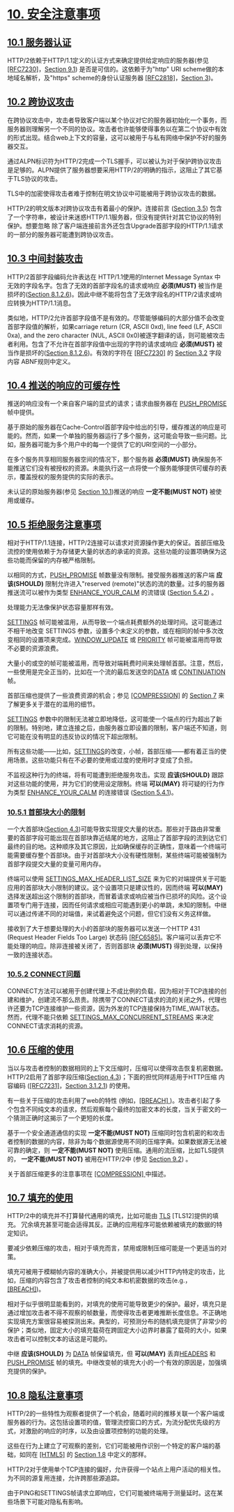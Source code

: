 # [10. 安全注意事项](https://http2.github.io/http2-spec/#security)

## [10.1 服务器认证](https://http2.github.io/http2-spec/#authority)

HTTP/2依赖于HTTP/1.1定义的认证方式来确定提供给定响应的服务器(参见 [[RFC7230]](https://http2.github.io/http2-spec/#RFC7230)，[Section 9.1](https://svn.tools.ietf.org/svn/wg/httpbis/specs/rfc7230.html#establishing.authority)) 是否是可信的。这依赖于为"http" URI scheme做的本地域名解析，及"https" scheme的身份认证服务器 [[RFC2818]](https://http2.github.io/http2-spec/#RFC2818)，[Section 3](https://tools.ietf.org/html/rfc2818#section-3))。

## [10.2 跨协议攻击](https://http2.github.io/http2-spec/#rfc.section.10.2)

在跨协议攻击中，攻击者导致客户端以某个协议对它的服务器初始化一个事务，而服务器则理解另一个不同的协议。攻击者也许能够使得事务以在第二个协议中有效的形式出现。结合web上下文的容量，这可以被用于与私有网络中保护不好的服务器交互。

通过ALPN标识符为HTTP/2完成一个TLS握手，可以被认为对于保护跨协议攻击是足够的。ALPN提供了服务器想要采用HTTP/2的明确的指示，这阻止了其它基于TLS协议的攻击。

TLS中的加密使得攻击者难于控制在明文协议中可能被用于跨协议攻击的数据。

HTTP/2的明文版本对跨协议攻击有着最小的保护。连接前言 ([Section 3.5](https://http2.github.io/http2-spec/#ConnectionHeader)) 包含了一个字符串，被设计来迷惑HTTP/1.1服务器，但没有提供针对其它协议的特别保护。想要忽略 除了客户端连接前言外还包含Upgrade首部字段的HTTP/1.1请求 的一部分的服务器可能遭到跨协议攻击。

## [10.3 中间封装攻击](https://http2.github.io/http2-spec/#rfc.section.10.3)

HTTP/2首部字段编码允许表达在 HTTP/1.1使用的Internet Message Syntax 中无效的字段名字。包含了无效的首部字段名的请求或响应 **必须(MUST)** 被当作是损坏的([Section 8.1.2.6](https://http2.github.io/http2-spec/#malformed))。因此中继不能将包含了无效字段名的HTTP/2请求或响应转换为HTTP/1.1消息。

类似地，HTTP/2允许首部字段值不是有效的。尽管能够编码的大部分值不会改变首部字段值的解析，如果carriage return (CR, ASCII 0xd), line feed (LF, ASCII 0xa), and the zero character (NUL, ASCII 0x0)被逐字翻译的话，则可能被攻击者利用。包含了不允许在首部字段值中出现的字符的请求或响应 **必须(MUST)**  被当作是损坏的([Section 8.1.2.6](https://http2.github.io/http2-spec/#malformed))。有效的字符在 [[RFC7230]](https://http2.github.io/http2-spec/#RFC7230) 的 [Section 3.2](https://svn.tools.ietf.org/svn/wg/httpbis/specs/rfc7230.html#header.fields) 字段内容 ABNF规则中定义。

## [10.4 推送的响应的可缓存性](https://http2.github.io/http2-spec/#rfc.section.10.4)

推送的响应没有一个来自客户端的显式的请求；请求由服务器在 [PUSH_PROMISE](https://http2.github.io/http2-spec/#PUSH_PROMISE) 帧中提供。

基于原始的服务器在Cache-Control首部字段中给出的引导，缓存推送的响应是可能的。然而，如果一个单独的服务器运行了多个服务，这可能会导致一些问题。比如，服务器可能为多个用户中的每一个提供了它的URI空间的一小部分。

在多个服务共享相同服务器空间的情况下，那个服务器 **必须(MUST)** 确保服务不能推送它们没有被授权的资源。未能执行这一点将使一个服务能够提供可缓存的表示，覆盖授权的服务提供的实际的表示。

未认证的原始服务器(参见 [Section 10.1](https://http2.github.io/http2-spec/#authority))推送的响应 **一定不能(MUST NOT)** 被使用或缓存。

## [10.5 拒绝服务注意事项](https://http2.github.io/http2-spec/#dos)

相对于HTTP/1.1连接，HTTP/2连接可以请求对资源操作更大的保证。首部压缩及流控的使用依赖于为存储更大量的状态的承诺的资源。这些功能的设置项确保为这些功能而保留的内存被严格限制。

以相同的方式，[PUSH_PROMISE](https://http2.github.io/http2-spec/#PUSH_PROMISE) 帧数量没有限制。接受服务器推送的客户端 **应该(SHOULD)** 限制允许进入"reserved (remote)"状态的流的数量。过多的服务器推送流可以被作为类型 [ENHANCE_YOUR_CALM](https://http2.github.io/http2-spec/#ENHANCE_YOUR_CALM) 的流错误 ([Section 5.4.2](https://http2.github.io/http2-spec/#StreamErrorHandler)) 。

处理能力无法像保护状态容量那样有效。

[SETTINGS](https://http2.github.io/http2-spec/#SETTINGS) 帧可能被滥用，从而导致一个端点耗费额外的处理时间。这可能通过不相干地改变 SETTINGS 参数，设置多个未定义的参数，或在相同的帧中多次改变相同的设置项来完成。[WINDOW_UPDATE](https://http2.github.io/http2-spec/#WINDOW_UPDATE) 或 [PRIORITY](https://http2.github.io/http2-spec/#PRIORITY) 帧可能被滥用而导致不必要的资源浪费。

大量小的或空的帧可能被滥用，而导致对端耗费时间来处理帧首部。注意，然后，一些使用是完全正当的，比如在一个流的最后发送空的[DATA](https://http2.github.io/http2-spec/#DATA) 或 [CONTINUATION](https://http2.github.io/http2-spec/#CONTINUATION) 帧。

首部压缩也提供了一些浪费资源的机会；参见 [[COMPRESSION]](https://http2.github.io/http2-spec/#COMPRESSION) 的 [Section 7](https://tools.ietf.org/html/rfc7541#section-7) 来了解更多关于潜在的滥用的细节。

[SETTINGS](https://http2.github.io/http2-spec/#SETTINGS) 参数中的限制无法被立即地降低，这可能使一个端点的行为超出了新的限制。特别地，建立连接之后，由服务器立即设置的限制，客户端还不知道，则它可能在没有明显的违反协议的情况下超出限制。

所有这些功能——比如，[SETTINGS](https://http2.github.io/http2-spec/#SETTINGS)的改变，小帧，首部压缩——都有着正当的使用场景。这些功能只有在不必要的使用或过度的使用时才变成了负担。

不监视这种行为的终端，将有可能遭到拒绝服务攻击。实现 **应该(SHOULD)** 跟踪对这些功能的使用，并为它们的使用设定限制。终端 **可以(MAY)** 将可疑的行为作为类型 [ENHANCE_YOUR_CALM](https://http2.github.io/http2-spec/#ENHANCE_YOUR_CALM) 的连接错误 ([Section 5.4.1](https://http2.github.io/http2-spec/#ConnectionErrorHandler))。

### [10.5.1 首部块大小的限制](https://http2.github.io/http2-spec/#MaxHeaderBlock)

一个大首部块([Section 4.3](https://http2.github.io/http2-spec/#HeaderBlock))可能导致实现提交大量的状态。那些对于路由非常重要的首部字段可能出现在首部块靠近结尾的地方，这阻止了首部字段的流到达它们最终的目的地。这种顺序及其它原因，比如确保缓存的正确性，意味着一个终端可能需要缓存整个首部块。由于对首部块大小没有硬性限制，某些终端可能被强制为首部字段提交大量的变量可用内存。

终端可以使用 [SETTINGS_MAX_HEADER_LIST_SIZE](https://http2.github.io/http2-spec/#SETTINGS_MAX_HEADER_LIST_SIZE) 来为它的对端提供关于可能应用的首部块大小限制的建议。这个设置项只是建议性的，因而终端 **可以(MAY)** 选择发送超出这个限制的首部块，而冒着请求或响应被当作已损坏的风险。这个设置项专门用于连接，因而任何请求或相应可能遇到更小的单跳，未知的限制。中继可以通过传递不同的对端值，来试着避免这个问题，但它们没有义务这样做。

接收到了大于想要处理的大小的首部块的服务器可以发送一个HTTP 431 (Request Header Fields Too Large) 状态码 [[RFC6585]](https://http2.github.io/http2-spec/#RFC6585)。客户端可以丢弃它不能处理的响应。除非连接被关闭了，否则首部块 **必须(MUST)** 得到处理，以保持一致的连接状态。

### [10.5.2 CONNECT问题](https://http2.github.io/http2-spec/#connectDos)

CONNECT方法可以被用于创建代理上不成比例的负载，因为相对于TCP连接的创建和维护，创建流不那么昂贵。除携带了CONNECT请求的流的关闭之外，代理也许还要为TCP连接维护一些资源，因为外发的TCP连接保持为TIME_WAIT状态。然而，代理不能只依赖 [SETTINGS_MAX_CONCURRENT_STREAMS](https://http2.github.io/http2-spec/#SETTINGS_MAX_CONCURRENT_STREAMS) 来决定CONNECT请求消耗的资源。

## [10.6 压缩的使用](https://http2.github.io/http2-spec/#rfc.section.10.6)

当以与攻击者控制的数据相同的上下文压缩时，压缩可以使得攻击恢复机密数据。HTTP/2启用了首部字段压缩([Section 4.3](https://http2.github.io/http2-spec/#HeaderBlock))；下面的担忧同样适用于HTTP压缩 内容编码 ([[RFC7231]](https://http2.github.io/http2-spec/#RFC7231)，[Section 3.1.2.1](https://svn.tools.ietf.org/svn/wg/httpbis/specs/rfc7231.html#content.codings)) 的使用。

有一些关于压缩的攻击利用了web的特性 (例如，[[BREACH]
](https://http2.github.io/http2-spec/#BREACH))。攻击者引起了多个包含不同纯文本的请求，然后观察每个最终的加密文本的长度，当关于密文的一个猜测正确时这揭示了一个更短的长度。

基于一个安全通道通信的实现 **一定不能(MUST NOT)** 压缩同时包含机密的和攻击者控制的数据的内容，除非为每个数据源使用不同的压缩字典。如果数据源无法被可靠的确定，则 **一定不能(MUST NOT)** 使用压缩。通用的流压缩，比如TLS提供的， **一定不能(MUST NOT)** 被用在HTTP/2中 (参见 [Section 9.2](https://http2.github.io/http2-spec/#TLSUsage)) 。

关于首部压缩更多的注意事项在 [[COMPRESSION]
](https://http2.github.io/http2-spec/#COMPRESSION) 中描述。

## [10.7 填充的使用](https://http2.github.io/http2-spec/#padding)

HTTP/2中的填充并不打算替代通用的填充，比如可能由 [TLS](https://http2.github.io/http2-spec/#TLS12) [TLS12]提供的填充。
冗余填充甚至可能会适得其反。正确的应用程序可能依赖被填充的数据的特定知识。

要减少依赖压缩的攻击，相对于填充而言，禁用或限制压缩可能是一个更适当的对策。

填充可被用于模糊帧内容的准确大小，并被提供用以减少HTTP内特定的攻击，比如，压缩的内容包含了攻击者控制的纯文本和机密数据的攻击(e.g.，[[BREACH]](https://http2.github.io/http2-spec/#BREACH))。

相对于似乎很明显能看到的，对填充的使用可能导致更少的保护。最好，填充只是通过增加攻击者不得不观察的帧数量，而使得攻击者更难推断长度信息。不正确地实现填充方案很容易被探测出来。典型的，可预测分布的随机填充提供了非常少的保护；类似地，固定大小的填充载荷在跨固定大小边界时暴露了载荷的大小，如果攻击者可以控制文本的话这是可能的。

中继 **应该(SHOULD)** 为 [DATA](https://http2.github.io/http2-spec/#DATA) 帧保留填充，但 **可以(MAY)** 丢弃[HEADERS](https://http2.github.io/http2-spec/#HEADERS) 和 [PUSH_PROMISE](https://http2.github.io/http2-spec/#PUSH_PROMISE) 帧的填充。中继改变帧的填充大小的一个有效的原因是，加强填充提供的保护。

## [10.8 隐私注意事项](https://http2.github.io/http2-spec/#rfc.section.10.8)

HTTP/2的一些特性为观察者提供了一个机会，随着时间的推移关联一个客户端或服务器的行为。这包括设置项的值，管理流控窗口的方式，为流分配优先级的方式，对激励的响应的时序，以及由设置项控制的功能的处理。

这些在行为上建立了可观察的差别，它们可能被用作识别一个特定的客户端的基础，如同在 [[HTML5]](https://http2.github.io/http2-spec/#HTML5) 的 [Section 1.8](http://www.w3.org/TR/2014/REC-html5-20141028/introduction.html#fingerprint) 中定义的那样。

HTTP/2对于使用单个TCP连接的偏好，允许获得一个站点上用户活动的相关性。为不同的源复用连接，允许跨那些源追踪。

由于PING和SETTINGS帧请求立即响应，它们可能被终端用于测量延时。这在某些场景下可能对隐私有影响。

